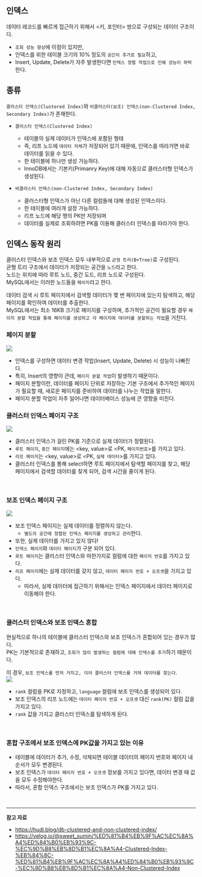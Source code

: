 ## 인덱스

데이터 레코드를 빠르게 접근하기 위해서 <키, 포인터> 쌍으로 구성되는 데이터 구조이다.

- `조회 성능 향상`에 이점이 있지만,
- 인덱스를 위한 테이블 크기의 10% 정도의 `공간이 추가로 필요`하고,
- Insert, Update, Delete가 자주 발생한다면 `인덱스 정렬 작업으로 인해 성능이 하락`한다.

## 종류

`클러스터 인덱스(Clustered Index)`와 `비클러스터(보조) 인덱스(non-Clustered Index, Secondary Index)`가 존재한다.

- `클러스터 인덱스(Clustered Index)`
  - 테이블의 실제 데이터가 인덱스에 포함된 형태
  - 즉, 리프 노드에 `데이터 자체`가 저장되어 있기 때문에, 인덱스를 따라가면 바로 데이터를 읽을 수 있다.
  - 한 테이블에 하나만 생성 가능하다.
  - InnoDB에서는 기본키(Primanry Key)에 대해 자동으로 클러스터형 인덱스가 생성된다.
- `비클러스터 인덱스(non-Clustered Index, Secondary Index)`

  - 클러스터형 인덱스가 아닌 다른 컬럼들에 대해 생성된 인덱스이다.
  - 한 테이블에 여러개 설정 가능하다.
  - 리프 노드에 해당 행의 PK만 저장되며
  - 데이터를 실제로 조회하려면 PK를 이용해 클러스터 인덱스를 따라가야 한다.

## 인덱스 동작 원리

클러스터 인덱스와 보조 인덱스 모두 내부적으로 `균형 트리(B+Tree)`로 구성된다.  
균형 트리 구조에서 데이터가 저장되는 공간을 `노드`라고 한다.  
노드는 위치에 따라 루트 노드, 중간 도드, 리프 노드로 구성된다.  
MySQL에서는 이러한 노드들을 `페이지`라고 한다.  

데이터 검색 시 루트 페이지에서 검색할 데이터가 몇 번 페이지에 있는지 탐색하고, 해당 페이지를 확인하여 데이터를 추출한다.  
MySQL에서는 최소 16KB 크기로 페이지를 구성하며, 추가적인 공간이 필요할 경우 `페이지 분할 작업을 통해 페이지를 생성하고 각 페이지에 데이터를 분할하는 작업`을 거친다.  

### 페이지 분할

![](https://i.imgur.com/b4vUrcI.png)

- 인덱스를 구성하면 데이터 변경 작업(Insert, Update, Delete) 시 성능이 나빠진다.
- 특히, Insert의 영향이 큰데, `페이지 분할 작업`이 발생하기 때문이다.
- 페이지 분할이란, 데이터를 페이지 단위로 저장하는 기본 구조에서 추가적인 페이지가 필요할 때, 새로운 페이지를 준비하여 데이터를 나누는 작업을 말한다.
- 페이지 분할 작업이 자주 일어나면 데이터베이스 성능에 큰 영향을 미친다.

### 클러스터 인덱스 페이지 구조

![](https://i.imgur.com/MjJps43.png)

- 클러스터 인덱스가 걸린 PK를 기준으로 실제 데이터가 정렬된다.
- `루트 페이지`, `중간 페이지`에는 <key, value>로 <PK, `페이지번호`>를 가지고 있다.
- `리프 페이지`는 <key, value>로 <PK, `실제 데이터`>를 가지고 있다.
- 클러스터 인덱스를 통해 select하면 루트 페이지에서 탐색할 페이지를 찾고, 해당 페이지에서 검색할 데이터를 찾게 되어, 검색 시간을 줄이게 된다.

<br>

### 보조 인덱스 페이지 구조

![](https://i.imgur.com/PPeYrXn.png)

- 보조 인덱스 페이지는 실제 데이터를 정렬하지 않는다.
  - `별도의 공간에 정렬된 인덱스 페이지를 생성하고 관리`한다.
- 또한, 실제 데이터를 가지고 있지 않다!
- `인덱스 페이지`와 `데이터 페이지`가 구분 되어 있다.
- `루트 페이지`는 클러스터 인덱스와 마찬가지로 컬럼에 대한 `페이지 번호`를 가지고 있다.
- `리프 페이지`에는 실제 데이터를 갖지 않고, `데이터 페이지 번호 + 오프셋`을 가지고 있다.
  - 따라서, 실제 데이터에 접근하기 위해서는 인덱스 페이지에서 데이터 페이지로 이동해야 한다.

<br>

### 클러스터 인덱스와 보조 인덱스 혼합

현실적으로 하나의 테이블에 클러스터 인덱스와 보조 인덱스가 혼합되어 있는 경우가 많다.  
PK는 기본적으로 존재하고, `조회가 많이 발생하는 컬럼에 대해 인덱스를 추가`하기 때문이다.  

이 경우, `보조 인덱스를 먼저 거치고, 이어 클러스터 인덱스를 거쳐 데이터를 찾는다`.  
![](https://i.imgur.com/mEB2XLF.png)

- `rank` 컬럼을 PK로 지정하고, `language` 컬럼에 보조 인덱스를 생성되어 있다.  
- 보조 인덱스의 리프 노드에는 `데이터 페이지 번호 + 오프셋` 대신 `rank(PK)` 컬럼 값을 가지고 있다.  
- `rank` 값을 가지고 클러스터 인덱스를 탐색하게 된다.  

<br>

### **혼합 구조에서 보조 인덱스에 PK값을 가지고 있는 이유**

- 테이블에 데이터가 추가, 수정, 삭제되면 테이블 데이터의 페이지 번호와 페이지 내 순서가 모두 변경된다.  
- 보조 인덱스가 `데이터 페이지 번호 + 오프셋` 정보를 가지고 있다면, 데이터 변경 때 값을 모두 수정해야한다.  
- 따라서, 혼합 인덱스 구조에서는 보조 인덱스가 PK를 가지고 있다.


<br> 

---

**참고 자료**
- https://hudi.blog/db-clustered-and-non-clustered-index/
- https://velog.io/@sweet_sumin/%ED%81%B4%EB%9F%AC%EC%8A%A4%ED%84%B0%EB%93%9C-%EC%9D%B8%EB%8D%B1%EC%8A%A4-Clustered-Index-%EB%84%8C-%ED%81%B4%EB%9F%AC%EC%8A%A4%ED%84%B0%EB%93%9C-%EC%9D%B8%EB%8D%B1%EC%8A%A4-Non-Clustered-Index
